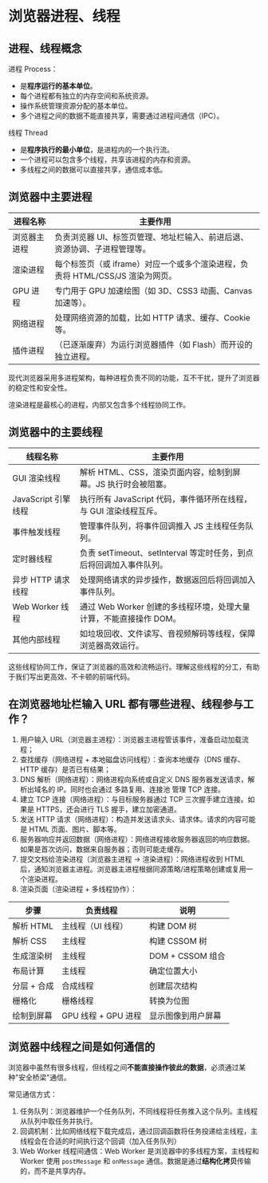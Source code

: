 # 浏览器进程、线程

## 进程、线程概念

进程 Process：

- 是**程序运行的基本单位**。
- 每个进程都有独立的内存空间和系统资源。
- 操作系统管理资源分配的基本单位。
- 多个进程之间的数据不能直接共享，需要通过进程间通信（IPC）。

线程 Thread

- 是**程序执行的最小单位**，是进程内的一个执行流。
- 一个进程可以包含多个线程，共享该进程的内存和资源。
- 多线程之间的数据可以直接共享，通信成本低。

## 浏览器中主要进程

| 进程名称     | 主要作用                                                                       |
| ------------ | ------------------------------------------------------------------------------ |
| 浏览器主进程 | 负责浏览器 UI、标签页管理、地址栏输入、前进后退、资源协调、子进程管理等。      |
| 渲染进程     | 每个标签页（或 iframe）对应一个或多个渲染进程，负责将 HTML/CSS/JS 渲染为网页。 |
| GPU 进程     | 专门用于 GPU 加速绘图（如 3D、CSS3 动画、Canvas 加速等）。                     |
| 网络进程     | 处理网络资源的加载，比如 HTTP 请求、缓存、Cookie 等。                          |
| 插件进程     | （已逐渐废弃）为运行浏览器插件（如 Flash）而开设的独立进程。                   |

现代浏览器采用多进程架构，每种进程负责不同的功能，互不干扰，提升了浏览器的稳定性和安全性。

渲染进程是最核心的进程，内部又包含多个线程协同工作。

## 浏览器中的主要线程

| 线程名称            | 主要作用                                                            |
| ------------------- | ------------------------------------------------------------------- |
| GUI 渲染线程        | 解析 HTML、CSS，渲染页面内容，绘制到屏幕。JS 执行时会被阻塞。       |
| JavaScript 引擎线程 | 执行所有 JavaScript 代码，事件循环所在线程，与 GUI 渲染线程互斥。   |
| 事件触发线程        | 管理事件队列，将事件回调推入 JS 主线程任务队列。                    |
| 定时器线程          | 负责 setTimeout、setInterval 等定时任务，到点后将回调加入事件队列。 |
| 异步 HTTP 请求线程  | 处理网络请求的异步操作，数据返回后将回调加入事件队列。              |
| Web Worker 线程     | 通过 Web Worker 创建的多线程环境，处理大量计算，不能直接操作 DOM。  |
| 其他内部线程        | 如垃圾回收、文件读写、音视频解码等线程，保障浏览器高效运行。        |

这些线程协同工作，保证了浏览器的高效和流畅运行。理解这些线程的分工，有助于我们写出更高效、不卡顿的前端代码。

## 在浏览器地址栏输入 URL 都有哪些进程、线程参与工作？

1. 用户输入 URL（浏览器主进程）：浏览器主进程管该事件，准备启动加载流程；
2. 查找缓存（网络进程 + 本地磁盘访问线程）：查询本地缓存（DNS 缓存、HTTP 缓存）是否已有结果；
3. DNS 解析（网络进程）：网络进程向系统或自定义 DNS 服务器发送请求，解析出域名的 IP。同时也会通过 多路复用、连接池 管理 TCP 连接。
4. 建立 TCP 连接（网络进程）：与目标服务器通过 TCP 三次握手建立连接。如果是 HTTPS，还会进行 TLS 握手，建立加密通道。
5. 发送 HTTP 请求（网络进程）：构造并发送请求头、请求体。请求的内容可能是 HTML 页面、图片、脚本等。
6. 服务器响应并返回数据（网络进程）：网络进程接收服务器返回的响应数据。如果是首次访问，数据来自服务器；否则可能走缓存。
7. 提交文档给渲染进程（浏览器主进程 → 渲染进程）：网络进程收到 HTML 后，通知浏览器主进程。浏览器主进程根据同源策略/进程策略创建或复用一个渲染进程。
8. 渲染页面（渲染进程 + 多线程协作）：

| 步骤        | 负责线程            | 说明               |
| ----------- | ------------------- | ------------------ |
| 解析 HTML   | 主线程（UI 线程）   | 构建 DOM 树        |
| 解析 CSS    | 主线程              | 构建 CSSOM 树      |
| 生成渲染树  | 主线程              | DOM + CSSOM 组合   |
| 布局计算    | 主线程              | 确定位置大小       |
| 分层 + 合成 | 合成线程            | 创建层次结构       |
| 栅格化      | 栅格线程            | 转换为位图         |
| 绘制到屏幕  | GPU 线程 + GPU 进程 | 显示图像到用户屏幕 |

## 浏览器中线程之间是如何通信的

浏览器中虽然有很多线程，但线程之间**不能直接操作彼此的数据**，必须通过某种"安全桥梁"通信。

常见通信方式：

1. 任务队列：浏览器维护一个任务队列，不同线程将任务推入这个队列。主线程从队列中取任务并执行。
2. 回调机制：比如网络线程下载完成后，通过回调函数将任务投递给主线程，主线程会在合适的时间执行这个回调（加入任务队列）
3. Web Worker 线程间通信：Web Worker 是浏览器中的多线程方案，主线程和 Worker 使用 `postMessage` 和 `onMessage` 通信。数据是通过**结构化拷贝**传输的，而不是共享内存。
